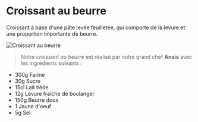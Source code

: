 # Croissant au beurre

Croissant à base d'une pâte levée feuilletée, qui comporte de la levure et une proportion importante de beurre.

![Croissant au beurre](https://cac.img.pmdstatic.net/fit/http.3A.2F.2Fprd2-bone-image.2Es3-website-eu-west-1.2Eamazonaws.2Ecom.2Fcac.2F2019.2F08.2F30.2Fc4f62461-0b42-4721-89ea-28ec49a113d6.2Ejpeg/748x372/quality/90/crop-from/center/focus-point/1028%2C577/croissant-au-beurre-maison.jpeg)

> Notre *croissant au beurre* est réalisé par notre grand chef **Anais** avec les ingrédients suivants :
* 300g Farine
* 30g Sucre
* 15cl Lait tiède
* 12g Levure fraîche de boulanger
* 150g Beurre doux
* 1 Jaune d'oeuf
* 5g Sel